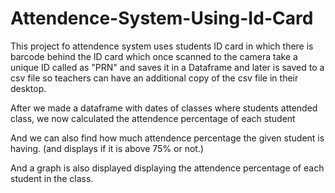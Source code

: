 # Attendence-System-Using-Id-Card

This project fo attendence system uses students ID card in which there is barcode behind the ID card which once scanned to the camera take a unique ID called as "PRN" 
and saves it in a Dataframe and later is saved to a csv file so teachers can have an additional copy of the csv file in their desktop.

After we made a dataframe with dates of classes where students attended class, we now calculated the attendence percentage of each student

And we can also find how much attendence percentage the given student is having. (and displays if it is above 75% or not.)

And a graph is also displayed displaying the attendence percentage of each student in the class.
